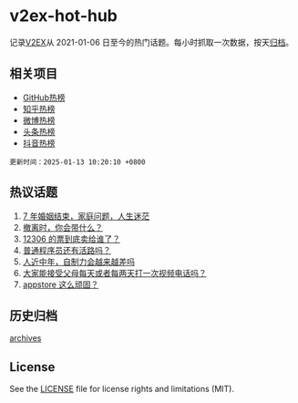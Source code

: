 # v2ex-hot-hub

 记录[V2EX](https://www.v2ex.com/)从 2021-01-06 日至今的热门话题。每小时抓取一次数据，按天[归档](archives)。
 
 ## 相关项目

- [GitHub热榜](https://github.com/lonnyzhang423/github-hot-hub)
- [知乎热榜](https://github.com/lonnyzhang423/zhihu-hot-hub)
- [微博热榜](https://github.com/lonnyzhang423/weibo-hot-hub)
- [头条热榜](https://github.com/lonnyzhang423/toutiao-hot-hub)
- [抖音热榜](https://github.com/lonnyzhang423/douyin-hot-hub)


 `更新时间：2025-01-13 10:20:10 +0800`

## 热议话题

1. [7 年婚姻结束，家庭问题，人生迷茫](https://www.v2ex.com/t/1104536)
1. [撤离时，你会带什么？](https://www.v2ex.com/t/1104484)
1. [12306 的票到底卖给谁了？](https://www.v2ex.com/t/1104596)
1. [普通程序员还有活路吗？](https://www.v2ex.com/t/1104479)
1. [人近中年，自制力会越来越差吗](https://www.v2ex.com/t/1104510)
1. [大家能接受父母每天或者每两天打一次视频电话吗？](https://www.v2ex.com/t/1104577)
1. [appstore 这么顽固？](https://www.v2ex.com/t/1104470)

## 历史归档

[archives](archives)

## License

See the [LICENSE](LICENSE) file for license rights and limitations (MIT).
